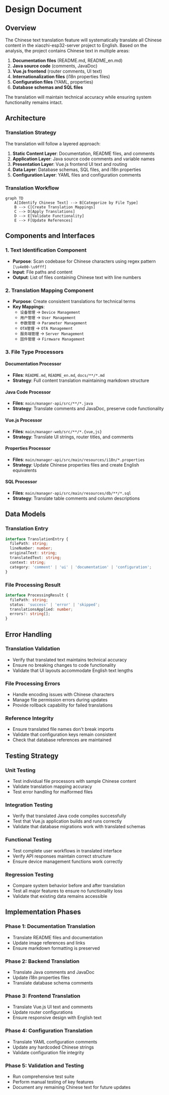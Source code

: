 # Design Document

## Overview

The Chinese text translation feature will systematically translate all Chinese content in the xiaozhi-esp32-server project to English. Based on the analysis, the project contains Chinese text in multiple areas:

1. **Documentation files** (README.md, README_en.md)
2. **Java source code** (comments, JavaDoc)
3. **Vue.js frontend** (router comments, UI text)
4. **Internationalization files** (i18n properties files)
5. **Configuration files** (YAML, properties)
6. **Database schemas and SQL files**

The translation will maintain technical accuracy while ensuring system functionality remains intact.

## Architecture

### Translation Strategy
The translation will follow a layered approach:

1. **Static Content Layer**: Documentation, README files, and comments
2. **Application Layer**: Java source code comments and variable names
3. **Presentation Layer**: Vue.js frontend UI text and routing
4. **Data Layer**: Database schemas, SQL files, and i18n properties
5. **Configuration Layer**: YAML files and configuration comments

### Translation Workflow
```mermaid
graph TD
    A[Identify Chinese Text] --> B[Categorize by File Type]
    B --> C[Create Translation Mappings]
    C --> D[Apply Translations]
    D --> E[Validate Functionality]
    E --> F[Update References]
```

## Components and Interfaces

### 1. Text Identification Component
- **Purpose**: Scan codebase for Chinese characters using regex pattern `[\u4e00-\u9fff]`
- **Input**: File paths and content
- **Output**: List of files containing Chinese text with line numbers

### 2. Translation Mapping Component
- **Purpose**: Create consistent translations for technical terms
- **Key Mappings**:
  - `设备管理` → `Device Management`
  - `用户管理` → `User Management`
  - `参数管理` → `Parameter Management`
  - `OTA管理` → `OTA Management`
  - `服务端管理` → `Server Management`
  - `固件管理` → `Firmware Management`

### 3. File Type Processors

#### Documentation Processor
- **Files**: `README.md`, `README_en.md`, `docs/**/*.md`
- **Strategy**: Full content translation maintaining markdown structure

#### Java Code Processor
- **Files**: `main/manager-api/src/**/*.java`
- **Strategy**: Translate comments and JavaDoc, preserve code functionality

#### Vue.js Processor
- **Files**: `main/manager-web/src/**/*.{vue,js}`
- **Strategy**: Translate UI strings, router titles, and comments

#### Properties Processor
- **Files**: `main/manager-api/src/main/resources/i18n/*.properties`
- **Strategy**: Update Chinese properties files and create English equivalents

#### SQL Processor
- **Files**: `main/manager-api/src/main/resources/db/**/*.sql`
- **Strategy**: Translate table comments and column descriptions

## Data Models

### Translation Entry
```typescript
interface TranslationEntry {
  filePath: string;
  lineNumber: number;
  originalText: string;
  translatedText: string;
  context: string;
  category: 'comment' | 'ui' | 'documentation' | 'configuration';
}
```

### File Processing Result
```typescript
interface ProcessingResult {
  filePath: string;
  status: 'success' | 'error' | 'skipped';
  translationsApplied: number;
  errors?: string[];
}
```

## Error Handling

### Translation Validation
- Verify that translated text maintains technical accuracy
- Ensure no breaking changes to code functionality
- Validate that UI layouts accommodate English text lengths

### File Processing Errors
- Handle encoding issues with Chinese characters
- Manage file permission errors during updates
- Provide rollback capability for failed translations

### Reference Integrity
- Ensure translated file names don't break imports
- Validate that configuration keys remain consistent
- Check that database references are maintained

## Testing Strategy

### Unit Testing
- Test individual file processors with sample Chinese content
- Validate translation mapping accuracy
- Test error handling for malformed files

### Integration Testing
- Verify that translated Java code compiles successfully
- Test that Vue.js application builds and runs correctly
- Validate that database migrations work with translated schemas

### Functional Testing
- Test complete user workflows in translated interface
- Verify API responses maintain correct structure
- Ensure device management functions work correctly

### Regression Testing
- Compare system behavior before and after translation
- Test all major features to ensure no functionality loss
- Validate that existing data remains accessible

## Implementation Phases

### Phase 1: Documentation Translation
- Translate README files and documentation
- Update image references and links
- Ensure markdown formatting is preserved

### Phase 2: Backend Translation
- Translate Java comments and JavaDoc
- Update i18n properties files
- Translate database schema comments

### Phase 3: Frontend Translation
- Translate Vue.js UI text and comments
- Update router configurations
- Ensure responsive design with English text

### Phase 4: Configuration Translation
- Translate YAML configuration comments
- Update any hardcoded Chinese strings
- Validate configuration file integrity

### Phase 5: Validation and Testing
- Run comprehensive test suite
- Perform manual testing of key features
- Document any remaining Chinese text for future updates